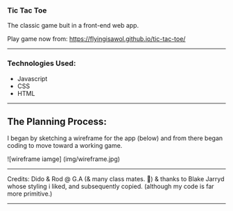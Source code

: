 ### Tic Tac Toe

 The classic game buit in a front-end web app.

Play game now from: https://flyingisawol.github.io/tic-tac-toe/

-----

### Technologies Used:
- Javascript
- CSS
- HTML

-----
## The Planning Process:
I began by sketching a wireframe for the app (below) and from there began coding to move toward a working game.

![wireframe iamge] (img/wireframe.jpg)

-----

Credits:
Dido & Rod @ G.A (& many class mates. 🙏)
& thanks to Blake Jarryd whose styling i liked, and subsequently copied. (although my code is far more primitive.)

-----


<!-- readme tutorial -->
<!-- https://www.freecodecamp.org/news/how-to-write-a-good-readme-file/  -->